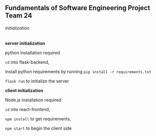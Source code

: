 ## Fundamentals of Software Engineering Project Team 24

###### initialization

__server initialization__

python installation required

`cd` into flask-backend, 

install python requirements by running `pip install -r requirements.txt`

`flask run` to initialize the server


__client initialization__

Node.js installation required

`cd` into react-frontend,

`npm install` to get requirements,

`npm start` to begin the client side
